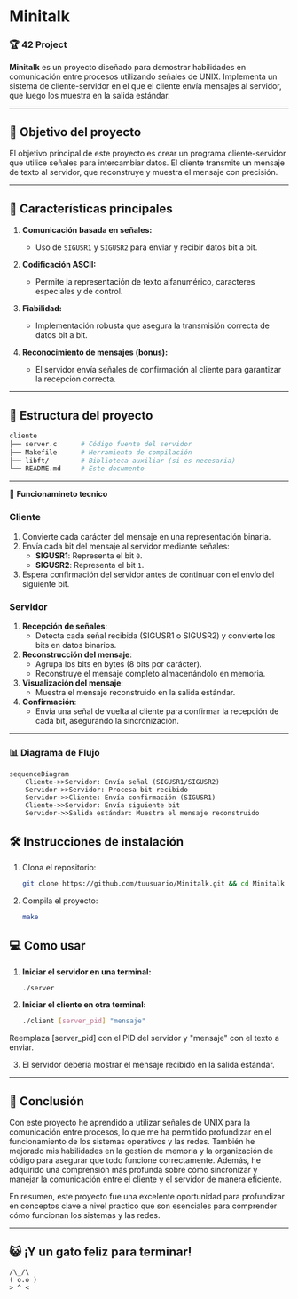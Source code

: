 # Minitalk

### 🏆 **42 Project**

**Minitalk** es un proyecto diseñado para demostrar habilidades en comunicación entre procesos utilizando señales de UNIX. Implementa un sistema de cliente-servidor en el que el cliente envía mensajes al servidor, que luego los muestra en la salida estándar.

---

## 🎯 **Objetivo del proyecto**

El objetivo principal de este proyecto es crear un programa cliente-servidor que utilice señales para intercambiar datos. El cliente transmite un mensaje de texto al servidor, que reconstruye y muestra el mensaje con precisión.

---

## 🚀 **Características principales**

1. **Comunicación basada en señales:**
   - Uso de `SIGUSR1` y `SIGUSR2` para enviar y recibir datos bit a bit.
   
2. **Codificación ASCII:**
   - Permite la representación de texto alfanumérico, caracteres especiales y de control.

3. **Fiabilidad:**
   - Implementación robusta que asegura la transmisión correcta de datos bit a bit.

4. **Reconocimiento de mensajes (bonus):**
   - El servidor envía señales de confirmación al cliente para garantizar la recepción correcta.

---

## 📁 **Estructura del proyecto**

```bash
cliente
├── server.c      # Código fuente del servidor
├── Makefile      # Herramienta de compilación
├── libft/        # Biblioteca auxiliar (si es necesaria)
└── README.md     # Este documento
```

---

📖 **Funcionamineto tecnico**

### Cliente

1. Convierte cada carácter del mensaje en una representación binaria.
2. Envía cada bit del mensaje al servidor mediante señales:
   - **SIGUSR1**: Representa el bit `0`.
   - **SIGUSR2**: Representa el bit `1`.
3. Espera confirmación del servidor antes de continuar con el envío del siguiente bit.

### Servidor

1. **Recepción de señales**:
   - Detecta cada señal recibida (SIGUSR1 o SIGUSR2) y convierte los bits en datos binarios.
2. **Reconstrucción del mensaje**:
   - Agrupa los bits en bytes (8 bits por carácter).
   - Reconstruye el mensaje completo almacenándolo en memoria.
3. **Visualización del mensaje**:
   - Muestra el mensaje reconstruido en la salida estándar.
4. **Confirmación**:
   - Envía una señal de vuelta al cliente para confirmar la recepción de cada bit, asegurando la sincronización.

---
### 📊 Diagrama de Flujo

```mermaid
sequenceDiagram
    Cliente->>Servidor: Envía señal (SIGUSR1/SIGUSR2)
    Servidor->>Servidor: Procesa bit recibido
    Servidor->>Cliente: Envía confirmación (SIGUSR1)
    Cliente->>Servidor: Envía siguiente bit
    Servidor->>Salida estándar: Muestra el mensaje reconstruido
```

## 🛠️ **Instrucciones de instalación**

1. Clona el repositorio:
   ```bash
   git clone https://github.com/tuusuario/Minitalk.git && cd Minitalk
   ```

2. Compila el proyecto:

   ```bash
   make
   ```

## 💻  **Como usar**

1. **Iniciar el servidor en una terminal:**
   ```bash
   ./server

2. **Iniciar el cliente en otra terminal:**
   ```bash
   ./client [server_pid] "mensaje"

Reemplaza [server_pid] con el PID del servidor y "mensaje" con el texto a enviar.

3. El servidor debería mostrar el mensaje recibido en la salida estándar.

---

## 📌 Conclusión

Con este proyecto he aprendido a utilizar señales de UNIX para la comunicación entre procesos, lo que me ha permitido profundizar en el funcionamiento de los sistemas operativos y las redes. También he mejorado mis habilidades en la gestión de memoria y la organización de código para asegurar que todo funcione correctamente. Además, he adquirido una comprensión más profunda sobre cómo sincronizar y manejar la comunicación entre el cliente y el servidor de manera eficiente.

En resumen, este proyecto fue una excelente oportunidad para profundizar en conceptos clave a nivel practico que son esenciales para comprender cómo funcionan los sistemas y las redes.

---

## 😺 ¡Y un gato feliz para terminar!
   
   ```
   /\_/\
   ( o.o )
   > ^ <
   ```